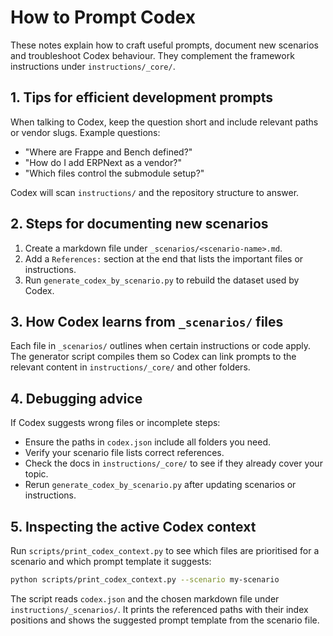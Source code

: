 # How to Prompt Codex

These notes explain how to craft useful prompts, document new scenarios and troubleshoot Codex behaviour. They complement the framework instructions under `instructions/_core/`.

## 1. Tips for efficient development prompts

When talking to Codex, keep the question short and include relevant paths or vendor slugs. Example questions:

- "Where are Frappe and Bench defined?"
- "How do I add ERPNext as a vendor?"
- "Which files control the submodule setup?"

Codex will scan `instructions/` and the repository structure to answer.

## 2. Steps for documenting new scenarios

1. Create a markdown file under `_scenarios/<scenario-name>.md`.
2. Add a `References:` section at the end that lists the important files or instructions.
3. Run `generate_codex_by_scenario.py` to rebuild the dataset used by Codex.

## 3. How Codex learns from `_scenarios/` files

Each file in `_scenarios/` outlines when certain instructions or code apply. The generator script compiles them so Codex can link prompts to the relevant content in `instructions/_core/` and other folders.

## 4. Debugging advice

If Codex suggests wrong files or incomplete steps:

- Ensure the paths in `codex.json` include all folders you need.
- Verify your scenario file lists correct references.
- Check the docs in `instructions/_core/` to see if they already cover your topic.
- Rerun `generate_codex_by_scenario.py` after updating scenarios or instructions.


## 5. Inspecting the active Codex context

Run `scripts/print_codex_context.py` to see which files are prioritised for a scenario and which prompt template it suggests:

```bash
python scripts/print_codex_context.py --scenario my-scenario
```

The script reads `codex.json` and the chosen markdown file under `instructions/_scenarios/`. It prints the referenced paths with their index positions and shows the suggested prompt template from the scenario file.
